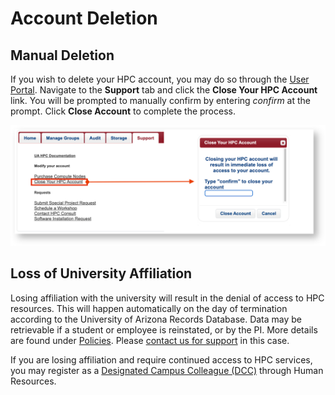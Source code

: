 # Account Deletion

## Manual Deletion

If you wish to delete your HPC account, you may do so through the [User Portal](https://portal.hpc.arizona.edu/portal/). Navigate to the **Support** tab and click the **Close Your HPC Account** link. You will be prompted to manually confirm by entering *confirm* at the prompt. Click **Close Account** to complete the process.

<img src=images/CloseAccount_0.png title="HPC account deletion" style="width=800px;">

## Loss of University Affiliation



Losing affiliation with the university will result in the denial of access to HPC resources. This will happen automatically on the day of termination according to the University of Arizona Records Database. Data may be retrievable if a student or employee is reinstated, or by the PI. More details are found under [Policies](../../policies/loss_of_university_affiliation/). Please [contact us for support](../../support_and_training/consulting_services/) in this case. 

If you are losing affiliation and require continued access to HPC services, you may register as a [Designated Campus Colleague (DCC)](https://it.arizona.edu/service/designated-campus-colleague-accounts) through Human Resources.
